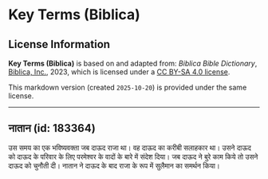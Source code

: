 # Key Terms (Biblica)

## License Information

**Key Terms (Biblica)** is based on and adapted from: _Biblica Bible Dictionary_, [Biblica, Inc.](https://www.biblica.com/), 2023, which is licensed under a [CC BY-SA 4.0 license](https://creativecommons.org/licenses/by-sa/4.0/legalcode.en).

This markdown version (created `2025-10-20`) is provided under the same license.



--------------------------------

## नातान (id: 183364)

उस समय का एक भविष्यवक्ता जब दाऊद राजा था। वह दाऊद का करीबी सलाहकार था। उसने दाऊद को दाऊद के परिवार के लिए परमेश्वर के वादों के बारे में संदेश दिया। जब दाऊद ने बुरे काम किये तो उसने दाऊद को चुनौती दी। नातान ने दाऊद के बाद राजा के रूप में सुलैमान का समर्थन किया।


